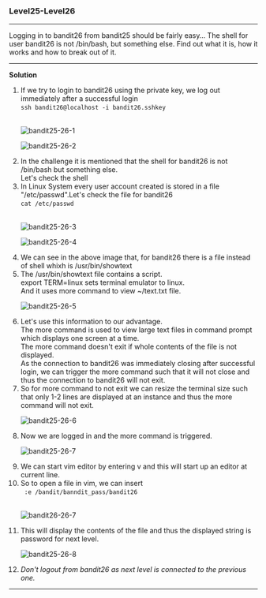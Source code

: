 ### Level25-Level26

<hr>
Logging in to bandit26 from bandit25 should be fairly easy… The shell for user bandit26 is not /bin/bash, but something else. Find out what it is, how it works and how to break out of it.
<hr/>

<b>Solution</b><br/>

<p>
<ol>

<li>If we try to login to bandit26 using the private key, we log out immediately after a successful login<br/>
<code>ssh bandit26@localhost -i bandit26.sshkey</code></li>
<br/>

![bandit25-26-1](https://user-images.githubusercontent.com/88927842/183640187-06d573b1-3b11-45c4-b7b6-48b22be3adb0.png)

![bandit25-26-2](https://user-images.githubusercontent.com/88927842/183640199-3f64e19a-5389-48a4-8594-0a5e3cbed1f8.png)

<li>In the challenge it is mentioned that the shell for bandit26 is not /bin/bash but something else.<br/>Let's check the shell</li>
<li>In Linux System every user account created is stored in a file "/etc/passwd".Let's check the file for bandit26
<br/><code>cat /etc/passwd</code></li>
<br/>

![bandit25-26-3](https://user-images.githubusercontent.com/88927842/183640217-e05bf9db-cb4e-4c03-8ffd-13e53b6137e4.png)

![bandit25-26-4](https://user-images.githubusercontent.com/88927842/183640225-28719709-3a7c-4d15-9138-29864dda1d77.png)

<li>We can see in the above image that, for bandit26 there is a file instead of shell whixh is /usr/bin/showtext</li>
<li>The /usr/bin/showtext file contains a script.<br/>
export TERM=linux sets terminal emulator to linux.<br/>
And it uses more command to view ~/text.txt file.</li>

![bandit25-26-5](https://user-images.githubusercontent.com/88927842/183640238-904c094a-ec3c-4a06-9d53-8dcee9c3b1d1.png)

<li>Let's use this information to our advantage.<br/>
The more command is used to view large text files in command prompt which displays one screen at a time.<br/>The more command doesn't exit if whole contents of the file is not displayed.<br/>
As the connection to bandit26 was immediately closing after successful login, we can trigger the more command such that it will not close and thus the connection to bandit26 will not exit.</li>

<li>So for more command to not exit we can resize the terminal size such that only 1-2 lines are displayed at an instance and thus the more command will not exit.</li>

![bandit25-26-6](https://user-images.githubusercontent.com/88927842/183640257-b64d56ca-24e4-4427-a0a8-7ade95b84be9.png)

<li>Now we are logged in and the more command is triggered.</li>

![bandit25-26-7](https://user-images.githubusercontent.com/88927842/183640287-e01d19f3-b50c-4507-83ca-d2ec92655ee6.png)

<li>We can start vim editor by entering v and this will start up an editor at current line.</li>
<li>So to open a file in vim, we can insert<br>
<code> :e /bandit/banndit_pass/bandit26</code></li>
<br/>

![bandit26-26-7](https://user-images.githubusercontent.com/88927842/183640903-0559ab7f-50ad-44c0-a6b4-453041dc83be.png)

<li>This will display the contents of the file and thus the displayed string is password for next level.</li>

![bandit25-26-8](https://user-images.githubusercontent.com/88927842/183641311-09719d9c-ae95-474f-8f87-3595f6247ac0.png)

<li><i>Don't logout from bandit26 as next level is connected to the previous one.</i></li>
</p>
</ol>
<hr/>